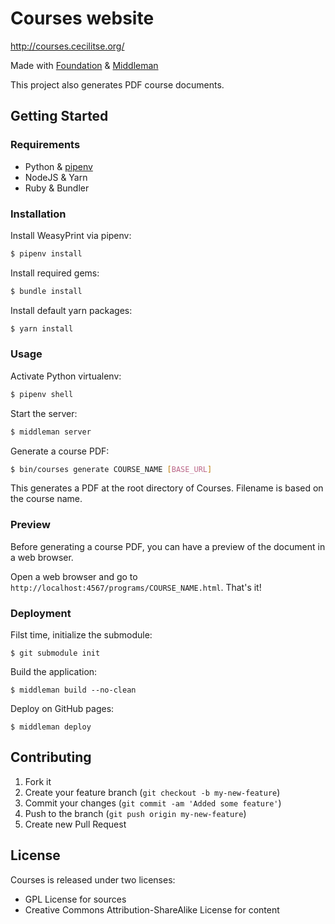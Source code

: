 # Courses website

http://courses.cecilitse.org/

Made with [Foundation](http://foundation.zurb.com/) & [Middleman](http://middlemanapp.com/)

This project also generates PDF course documents.

## Getting Started

### Requirements

- Python & [pipenv](https://github.com/kennethreitz/python-guide/blob/master/docs/dev/virtualenvs.rst)
- NodeJS & Yarn
- Ruby & Bundler

### Installation

Install WeasyPrint via pipenv:

```sh
$ pipenv install
```

Install required gems:

```sh
$ bundle install
```

Install default yarn packages:

```sh
$ yarn install
```

### Usage

Activate Python virtualenv:

```sh
$ pipenv shell
```

Start the server:

```sh
$ middleman server
```

Generate a course PDF:

```sh
$ bin/courses generate COURSE_NAME [BASE_URL]
```

This generates a PDF at the root directory of Courses. Filename is based on the course name.

### Preview

Before generating a course PDF, you can have a preview of the document in a web browser.

Open a web browser and go to `http://localhost:4567/programs/COURSE_NAME.html`. That's it!

### Deployment

Filst time, initialize the submodule:

```
$ git submodule init
```

Build the application:

```
$ middleman build --no-clean
```

Deploy on GitHub pages:

```
$ middleman deploy
```

## Contributing

1. Fork it
2. Create your feature branch (`git checkout -b my-new-feature`)
3. Commit your changes (`git commit -am 'Added some feature'`)
4. Push to the branch (`git push origin my-new-feature`)
5. Create new Pull Request

## License

Courses is released under two licenses:
* GPL License for sources
* Creative Commons Attribution-ShareAlike License for content
